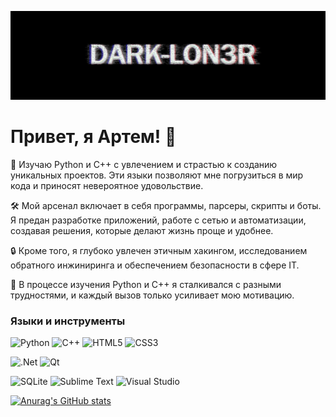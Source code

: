 ![Header](https://github.com/Dark-Lon3r/Dark-Lon3r/blob/main/assets/photo.png)

# Привет, я Артем! 👋

🚀 Изучаю Python и C++ с увлечением и страстью к созданию уникальных проектов. Эти языки позволяют мне погрузиться в мир кода и приносят невероятное удовольствие.

🛠️ Мой арсенал включает в себя программы, парсеры, скрипты и боты. Я предан разработке приложений, работе с сетью и автоматизации, создавая решения, которые делают жизнь проще и удобнее.

🔒 Кроме того, я глубоко увлечен этичным хакингом, исследованием обратного инжиниринга и обеспечением безопасности в сфере IT.

💪 В процессе изучения Python и C++ я сталкивался с разными трудностями, и каждый вызов только усиливает мою мотивацию.


### Языки и инструменты
![Python](https://img.shields.io/badge/python-3670A0?style=for-the-badge&logo=python&logoColor=ffdd54)
![C++](https://img.shields.io/badge/c++-%2300599C.svg?style=for-the-badge&logo=c%2B%2B&logoColor=white)
![HTML5](https://img.shields.io/badge/html5-%23E34F26.svg?style=for-the-badge&logo=html5&logoColor=white)
![CSS3](https://img.shields.io/badge/css3-%231572B6.svg?style=for-the-badge&logo=css3&logoColor=white)

![.Net](https://img.shields.io/badge/.NET-5C2D91?style=for-the-badge&logo=.net&logoColor=white)
![Qt](https://img.shields.io/badge/Qt-%23217346.svg?style=for-the-badge&logo=Qt&logoColor=white)

![SQLite](https://img.shields.io/badge/sqlite-%2307405e.svg?style=for-the-badge&logo=sqlite&logoColor=white)
![Sublime Text](https://img.shields.io/badge/sublime_text-%23575757.svg?style=for-the-badge&logo=sublime-text&logoColor=important)
![Visual Studio](https://img.shields.io/badge/Visual%20Studio-5C2D91.svg?style=for-the-badge&logo=visual-studio&logoColor=white)

[![Anurag's GitHub stats](https://github-readme-stats.vercel.app/api?username=Dark-Lon3r&show_icons=true&theme=dark)](https://github.com/anuraghazra/github-readme-stats)